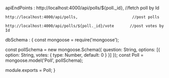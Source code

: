 apiEndPoints :
    http://localhost:4000/api/polls/${poll._id},            //fetch poll by Id

    http://localhost:4000/api/polls,                        //post polls

    http://localhost:4000/api/polls/${poll._id}/vote       //post votes by Id


dbSchema :  {
const mongoose = require('mongoose');

const pollSchema = new mongoose.Schema({
  question: String,
  options: [{
    option: String,
    votes: { type: Number, default: 0 }
  }]
});
const Poll = mongoose.model('Poll', pollSchema);

module.exports = Poll;
}

